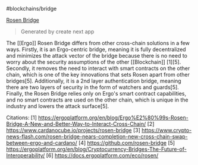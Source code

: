 #blockchains/bridge 

[Rosen Bridge](https://rosen.tech)
> Generated by create next app


The [[Ergo]] Rosen Bridge differs from other cross-chain solutions in a few ways. Firstly, it is an Ergo-centric bridge, meaning it is fully decentralized and minimizes the attack vector of the bridge because there is no need to worry about the security assumptions of the other [[Blockchain]] [1][5]. Secondly, it removes the need to interact with smart contracts on the other chain, which is one of the key innovations that sets Rosen apart from other bridges[5]. Additionally, it is a 2nd layer authentication bridge, meaning there are two layers of security in the form of watchers and guards[5]. Finally, the Rosen Bridge relies only on Ergo's smart contract capabilities, and no smart contracts are used on the other chain, which is unique in the industry and lowers the attack surface[5].

Citations:
[1] https://ergoplatform.org/en/blog/Ergo%E2%80%99s-Rosen-Bridge-A-New-and-Better-Way-to-Interact-Cross-Chain/
[2] https://www.cardanocube.io/projects/rosen-bridge
[3] https://www.crypto-news-flash.com/rosen-bridge-nears-completion-new-cross-chain-swap-between-ergo-and-cardano/
[4] https://github.com/rosen-bridge
[5] https://ergoplatform.org/en/blog/Cryptocurrency-Bridges-The-Future-of-Interoperability/
[6] https://docs.ergoplatform.com/eco/rosen/
